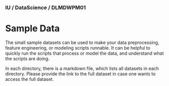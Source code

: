### IU / DataScience / DLMDWPM01

# Sample Data

The small sample datasets can be used to make your data preprocessing, feature engineering, or modeling scripts runnable. It can be helpful to quickly run the scripts that process or model the data, and understand what the scripts are doing.

In each directory, there is a markdown file, which lists all datasets in each directory. Please provide the link to the full dataset in case one wants to access the full dataset.
